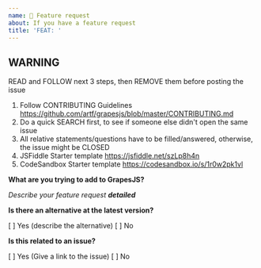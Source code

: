 ```yaml
---
name: 🚀 Feature request
about: If you have a feature request
title: 'FEAT: '
---
```


## WARNING
READ and FOLLOW next 3 steps, then REMOVE them before posting the issue

1. Follow CONTRIBUTING Guidelines https://github.com/artf/grapesjs/blob/master/CONTRIBUTING.md
2. Do a quick SEARCH first, to see if someone else didn't open the same issue
3. All relative statements/questions have to be filled/answered, otherwise, the issue might be CLOSED
4. JSFiddle Starter template https://jsfiddle.net/szLp8h4n
5. CodeSandbox Starter template https://codesandbox.io/s/1r0w2pk1vl

**What are you trying to add to GrapesJS?**

*Describe your feature request **detailed***

**Is there an alternative at the latest version?**

[ ] Yes (describe the alternative)
[ ] No

**Is this related to an issue?**

[ ] Yes (Give a link to the issue)
[ ] No
